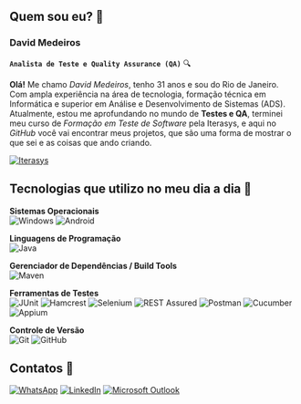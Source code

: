 ## Quem sou eu? 🤔

### David Medeiros
**` Analista de Teste e Quality Assurance (QA) `** 🔍

**Olá!** Me chamo *David Medeiros*, tenho 31 anos e sou do Rio de Janeiro. Com ampla experiência na área de tecnologia, formação técnica em Informática e superior em Análise e Desenvolvimento de Sistemas (ADS). Atualmente, estou me aprofundando no mundo de **Testes e QA**, terminei meu curso de *Formação em Teste de Software* pela Iterasys, e aqui no *GitHub* você vai encontrar meus projetos, que são uma forma de mostrar o que sei e as coisas que ando criando.

<a href="https://iterasys.com.br/pt">
<img src="https://img.shields.io/badge/ITERASYS-white?style=for-the-badge&logoSize=auto&color=%2333504b" alt="Iterasys">
</a>

## Tecnologias que utilizo no meu dia a dia 🔧

**Sistemas Operacionais**  
![Windows](https://img.shields.io/badge/Windows-0078D6?style=for-the-badge&logo=windows&logoColor=white)
![Android](https://img.shields.io/badge/Android-3DDC84?style=for-the-badge&logo=android&logoColor=white)

**Linguagens de Programação**  
![Java](https://img.shields.io/badge/Java-ED8B00?style=for-the-badge&logo=openjdk&logoColor=white) 

**Gerenciador de Dependências / Build Tools**  
![Maven](https://img.shields.io/badge/Maven-white?style=for-the-badge&logo=Apache%20Maven&logoColor=white&logoSize=auto&color=%237c2879) 

**Ferramentas de Testes**  
![JUnit](https://img.shields.io/badge/JUnit-white?style=for-the-badge&logo=JUnit5&logoColor=white&logoSize=auto&color=%2325a162)
![Hamcrest](https://img.shields.io/badge/Hamcrest-white?style=for-the-badge&color=%23000000) 
![Selenium](https://img.shields.io/badge/-selenium-%43B02A?style=for-the-badge&logo=selenium&logoColor=white)
![REST Assured](https://img.shields.io/badge/REST%20ASSURED-white?style=for-the-badge&logoSize=auto&color=%2364906d)
![Postman](https://img.shields.io/badge/Postman-white?style=for-the-badge&logo=Postman&logoColor=white&logoSize=auto&color=%23fd6c35) 
![Cucumber](https://img.shields.io/badge/Cucumber-white?style=for-the-badge&logo=Cucumber&logoColor=white&logoSize=auto&color=%23163647)
![Appium](https://img.shields.io/badge/Appium-white?style=for-the-badge&logo=APPIUM&logoColor=white&logoSize=auto&color=%23ec366d)

**Controle de Versão**  
![Git](https://img.shields.io/badge/git-%23F05033.svg?style=for-the-badge&logo=git&logoColor=white)
![GitHub](https://img.shields.io/badge/github-%23121011.svg?style=for-the-badge&logo=github&logoColor=white)

## Contatos 💬

[![WhatsApp](https://img.shields.io/badge/WhatsApp-25D366?style=for-the-badge&logo=whatsapp&logoColor=white)](https://wa.me/5521982916500)
[![LinkedIn](https://img.shields.io/badge/linkedin-%230077B5.svg?style=for-the-badge&logo=linkedin&logoColor=white)](https://www.linkedin.com/in/davidmedeirosqa/)
[![Microsoft Outlook](https://img.shields.io/badge/Microsoft_Outlook-0078D4?style=for-the-badge&logo=microsoft-outlook&logoColor=white)](mailto:davidmedeiros94@hotmail.com)

